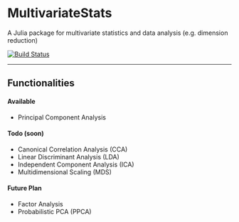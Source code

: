 # MultivariateStats

A Julia package for multivariate statistics and data analysis (e.g. dimension reduction)

[![Build Status](https://travis-ci.org/lindahua/MultivariateStats.jl.svg?branch=master)](https://travis-ci.org/lindahua/MultivariateStats.jl)

-------

## Functionalities

#### Available

- Principal Component Analysis

#### Todo (soon)

- Canonical Correlation Analysis (CCA)
- Linear Discriminant Analysis (LDA)
- Independent Component Analysis (ICA)
- Multidimensional Scaling (MDS)

#### Future Plan

- Factor Analysis 
- Probabilistic PCA (PPCA)
